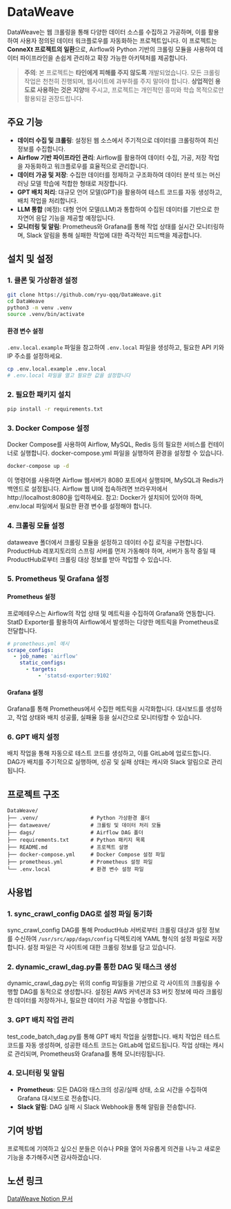 # DataWeave

DataWeave는 웹 크롤링을 통해 다양한 데이터 소스를 수집하고 가공하며, 이를 활용하여 사용자 정의된 데이터 워크플로우를 자동화하는 프로젝트입니다. 이 프로젝트는 **ConneXt 프로젝트의 일환**으로, Airflow와 Python 기반의 크롤링 모듈을 사용하여 데이터 파이프라인을 손쉽게 관리하고 확장 가능한 아키텍처를 제공합니다.
> **주의**: 본 프로젝트는 **타인에게 피해를 주지 않도록** 개발되었습니다. 모든 크롤링 작업은 천천히 진행되며, 웹사이트에 과부하를 주지 말아야 합니다. **상업적인 용도로 사용하는 것은 지양**해 주시고, 프로젝트는 개인적인 흥미와 학습 목적으로만 활용되길 권장드립니다.

## 주요 기능

- **데이터 수집 및 크롤링**: 설정된 웹 소스에서 주기적으로 데이터를 크롤링하여 최신 정보를 수집합니다.
- **Airflow 기반 파이프라인 관리**: Airflow를 활용하여 데이터 수집, 가공, 저장 작업을 자동화하고 워크플로우를 효율적으로 관리합니다.
- **데이터 가공 및 저장**: 수집한 데이터를 정제하고 구조화하여 데이터 분석 또는 머신러닝 모델 학습에 적합한 형태로 저장합니다.
- **GPT 배치 처리**: 대규모 언어 모델(GPT)을 활용하여 테스트 코드를 자동 생성하고, 배치 작업을 처리합니다.
- **LLM 통합** (예정): 대형 언어 모델(LLM)과 통합하여 수집된 데이터를 기반으로 한 자연어 응답 기능을 제공할 예정입니다.
- **모니터링 및 알림**: Prometheus와 Grafana를 통해 작업 상태를 실시간 모니터링하며, Slack 알림을 통해 실패한 작업에 대한 즉각적인 피드백을 제공합니다.

## 설치 및 설정

### 1. 클론 및 가상환경 설정
```bash
git clone https://github.com/ryu-qqq/DataWeave.git
cd DataWeave
python3 -m venv .venv
source .venv/bin/activate
```

#### 환경 변수 설정

`.env.local.example` 파일을 참고하여 `.env.local` 파일을 생성하고, 필요한 API 키와 IP 주소를 설정하세요.

```bash
cp .env.local.example .env.local
# .env.local 파일을 열고 필요한 값을 설정합니다
```

### 2. 필요한 패키지 설치

```bash
pip install -r requirements.txt
```

### 3. Docker Compose 설정

Docker Compose를 사용하여 Airflow, MySQL, Redis 등의 필요한 서비스를 컨테이너로 실행합니다. docker-compose.yml 파일을 실행하여 환경을 설정할 수 있습니다.
```bash
docker-compose up -d
```

이 명령어를 사용하면 Airflow 웹서버가 8080 포트에서 실행되며, MySQL과 Redis가 백엔드로 설정됩니다. Airflow 웹 UI에 접속하려면 브라우저에서 http://localhost:8080을 입력하세요.
참고: Docker가 설치되어 있어야 하며, .env.local 파일에서 필요한 환경 변수를 설정해야 합니다.

### 4. 크롤링 모듈 설정

dataweave 폴더에서 크롤링 모듈을 설정하고 데이터 수집 로직을 구현합니다. ProductHub 레포지토리의 스프링 서버를 먼저 가동해야 하며, 서버가 동작 중일 때 ProductHub로부터 크롤링 대상 정보를 받아 작업할 수 있습니다.

### 5. Prometheus 및 Grafana 설정

#### Prometheus 설정
프로메테우스는 Airflow의 작업 상태 및 메트릭을 수집하여 Grafana와 연동합니다. StatD Exporter를 활용하여 Airflow에서 발생하는 다양한 메트릭을 Prometheus로 전달합니다.

```yaml
# prometheus.yml 예시
scrape_configs:
  - job_name: 'airflow'
    static_configs:
      - targets:
          - 'statsd-exporter:9102'
```

#### Grafana 설정
Grafana를 통해 Prometheus에서 수집한 메트릭을 시각화합니다. 대시보드를 생성하고, 작업 상태와 배치 성공률, 실패율 등을 실시간으로 모니터링할 수 있습니다.

### 6. GPT 배치 설정

배치 작업을 통해 자동으로 테스트 코드를 생성하고, 이를 GitLab에 업로드합니다. DAG가 배치를 주기적으로 실행하며, 성공 및 실패 상태는 캐시와 Slack 알림으로 관리됩니다.

## 프로젝트 구조

```
DataWeave/
├── .venv/                 # Python 가상환경 폴더
├── dataweave/             # 크롤링 및 데이터 처리 모듈
├── dags/                  # Airflow DAG 폴더
├── requirements.txt       # Python 패키지 목록
├── README.md              # 프로젝트 설명
├── docker-compose.yml     # Docker Compose 설정 파일
├── prometheus.yml         # Prometheus 설정 파일
└── .env.local             # 환경 변수 설정 파일
```

## 사용법

### 1. sync_crawl_config DAG로 설정 파일 동기화
sync_crawl_config DAG를 통해 ProductHub 서버로부터 크롤링 대상과 설정 정보를 수신하여 `/usr/src/app/dags/config` 디렉토리에 YAML 형식의 설정 파일로 저장합니다. 설정 파일은 각 사이트에 대한 크롤링 정보를 담고 있습니다.

### 2. dynamic_crawl_dag.py를 통한 DAG 및 태스크 생성
dynamic_crawl_dag.py는 위의 config 파일들을 기반으로 각 사이트의 크롤링을 수행할 DAG를 동적으로 생성합니다. 설정된 AWS 커넥션과 S3 버킷 정보에 따라 크롤링한 데이터를 저장하거나, 필요한 데이터 가공 작업을 수행합니다.

### 3. GPT 배치 작업 관리
test_code_batch_dag.py를 통해 GPT 배치 작업을 실행합니다. 배치 작업은 테스트 코드를 자동 생성하며, 성공한 테스트 코드는 GitLab에 업로드됩니다. 작업 상태는 캐시로 관리되며, Prometheus와 Grafana를 통해 모니터링됩니다.

### 4. 모니터링 및 알림
- **Prometheus**: 모든 DAG와 태스크의 성공/실패 상태, 소요 시간을 수집하여 Grafana 대시보드로 전송합니다.
- **Slack 알림**: DAG 실패 시 Slack Webhook을 통해 알림을 전송합니다.

## 기여 방법

프로젝트에 기여하고 싶으신 분들은 이슈나 PR을 열어 자유롭게 의견을 나누고 새로운 기능을 추가해주시면 감사하겠습니다.

## 노션 링크

[DataWeave Notion 문서](https://www.notion.so/DataWeave-12f72e942a1680f3a2f8d33ee7332eac)
